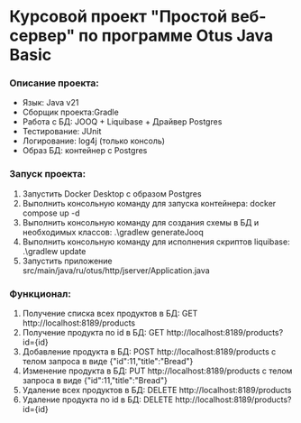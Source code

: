 # Курсовой проект "Простой веб-сервер" по программе Otus Java Basic

### Описание проекта:
- Язык: Java v21
- Сборщик проекта:Gradle
- Работа с БД: JOOQ + Liquibase + Драйвер Postgres
- Тестирование: JUnit
- Логирование: log4j (только консоль)
- Образ БД: контейнер с Postgres

### Запуск проекта:
1) Запустить Docker Desktop с образом Postgres
2) Выполнить консольную команду для запуска контейнера: docker compose up -d
3) Выполнить консольную команду для создания схемы в БД и необходимых классов: .\gradlew generateJooq
4) Выполнить консольную команду для исполнения скриптов liquibase: .\gradlew update
5) Запустить приложение src/main/java/ru/otus/http/jserver/Application.java

### Функционал:
1) Получение списка всех продуктов в БД: GET http://localhost:8189/products
2) Получение продукта по id в БД: GET http://localhost:8189/products?id={id}
3) Добавление продукта в БД: POST http://localhost:8189/products с телом запроса в виде {"id":11,"title":"Bread"} 
4) Изменение продукта в БД: PUT http://localhost:8189/products с телом запроса в виде {"id":11,"title":"Bread"} 
5) Удаление всех продуктов в БД: DELETE http://localhost:8189/products
6) Удаление продукта по id в БД: DELETE http://localhost:8189/products?id={id}
